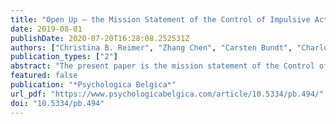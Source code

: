 ```yaml
---
title: "Open Up – the Mission Statement of the Control of Impulsive Action (Ctrl-ImpAct) Lab on Open Science"
date: 2019-08-01
publishDate: 2020-07-20T16:28:08.252531Z
authors: ["Christina B. Reimer", "Zhang Chen", "Carsten Bundt", "Charlotte Eben", "Raquel E. London", "Sirarpi Vardanian"]
publication_types: ["2"]
abstract: "The present paper is the mission statement of the Control of Impulsive Action (Ctrl-ImpAct) Lab regarding Open Science. As early-career researchers (ECRs) in the lab, we first state our personal motivation to conduct research based on the principles of Open Science. We then describe how we incorporate four specific Open Science practices (i.e., Open Methodology, Open Data, Open Source, and Open Access) into our scientific workflow. In more detail, we explain how Open Science practices are embedded into the so-called ‘co-pilot’ system in our lab. The ‘co-pilot’ researcher is involved in all tasks of the ‘pilot’ researcher, that is designing a study, double-checking experimental and data analysis scripts, as well as writing the manuscript. The lab has set up this co-pilot system to increase transparency, reduce potential errors that could occur during the entire workflow, and to intensify collaborations between lab members. Finally, we discuss potential solutions for general problems that could arise when practicing Open Science."
featured: false
publication: "*Psychologica Belgica*"
url_pdf: "https://www.psychologicabelgica.com/article/10.5334/pb.494/"
doi: "10.5334/pb.494"
---
```


